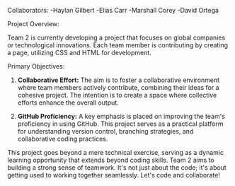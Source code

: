 Collaborators: 
-Haylan Gilbert
-Elias Carr
-Marshall Corey
-David Ortega


Project Overview:

Team 2 is currently developing a project that focuses on global companies or technological innovations. 
Each team member is contributing by creating a  page, utilizing  CSS and HTML for development.

Primary Objectives:

1. **Collaborative Effort:** The aim is to foster a collaborative environment where team members actively contribute,
combining their ideas for a cohesive project. The intention is to create a space where collective efforts enhance the overall output.

2. **GitHub Proficiency:** A key emphasis is placed on improving the team's proficiency in using GitHub.
This project serves as a practical platform for understanding version control, branching strategies, and collaborative coding practices.

This project goes beyond a mere technical exercise, serving as a dynamic learning opportunity that extends beyond coding skills.
Team 2 aims to building a strong sense of teamwork. It's not just about the code; 
it's about getting used to working together seamlessly. Let's code and collaborate! 
